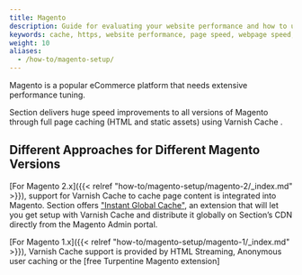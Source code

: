 ```yaml
---
title: Magento
description: Guide for evaluating your website performance and how to use Section to make improvements.
keywords: cache, https, website performance, page speed, webpage speed, website security, content delivery network, CDN
weight: 10
aliases:
  - /how-to/magento-setup/
---
```


Magento is a popular eCommerce platform that needs extensive performance tuning.

Section delivers huge speed improvements to all versions of Magento through full page caching (HTML and static assets) using Varnish Cache .

## Different Approaches for Different Magento Versions

[For Magento 2.x]({{< relref "how-to/magento-setup/magento-2/_index.md" >}}), support for Varnish Cache to cache page content is integrated into Magento. Section offers ["Instant Global Cache"](#magento-2-extension), an extension that will let you get setup with Varnish Cache and distribute it globally on Section’s CDN directly from the Magento Admin portal.

[For Magento 1.x]({{< relref "how-to/magento-setup/magento-1/_index.md" >}}), Varnish Cache support is provided by HTML Streaming, Anonymous user caching or the [free Turpentine Magento extension]
